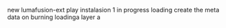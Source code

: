 new lumafusion-ext
play
instalasion 1
in progress
loading
create the meta
data on burning
loadinga
layer
a
